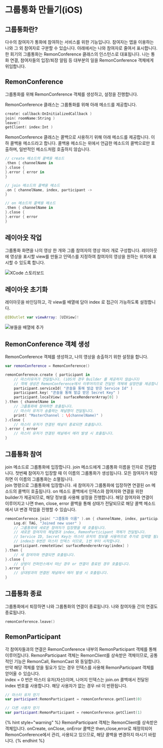 # 그룹통화 만들기\(iOS\)

## 그룹통화란?

다수의 참여자가 통화에 참여하는 서비스를 위한 기능입니다. 참여자는 앱을 이용하는 나와 그 외 참여자로 구분할 수 있습니다. 아래에서는 나와 참여자로 줄여서 표시합니다. 한 회기의 그룹통화는 RemonConference 클래스의 인스턴스로 대표됩니다. 나는 통화 연결, 참여자들의 입장/퇴장 알림 등 대부분의 일을 RemonConference 객체에게 위임합니다.

## RemonConference

그룹통화를 위해 RemonConference 객체를 생성하고, 설정을 진행합니다.

RemonConference 클래스는 그룹통화를 위해 아래 메소드를 제공합니다.

```swift
create( callback:OnInitializedCallback )
join( roomName:String )
leave()
getClient( index:Int )
```

RemonConference 클래스는 콜백으로 사용하기 위해 아래 메소드를 제공합니다. 이하 콜백용 메소드라고 합니다. 콜백용 메소드는 위에서 언급한 메소드의 콜백으로만 호출하며, 일반적인 메소드처럼 호출하지 않습니다.

```kotlin
// create 메소드의 콜백용 메소드
.then { channelName in
}.close {
}.error { error in
}

// join 메소드의 콜백용 메소드 
.on { channelName, index, participant ->
}

// on 메소드의 콜백용 메소드
.then { channelName in
}.close {
}.error { error 
}
```

## 레이아웃 작업

그룹통화 화면을 나의 영상 한 개와 그룹 참여자의 영상 여러 개로 구성합니다. 레이아웃에 영상을 표시할 view를 만들고 인덱스를 지정하여 참여자의 영상을 원하는 위치에 표시할 수 있도록 합니다.

![XCode &#xC2A4;&#xD1A0;&#xB9AC;&#xBCF4;&#xB4DC;](https://github.com/RemoteMonster/documents/tree/2e1e5d31614ca7cfc44f8058f414d03b035e4026/src/.gitbook/assets/2019-12-04-1.47.05.png)

## 레이아웃 초기화

레이아웃을 바인딩하고, 각 view를 배열에 담아 index 로 접근이 가능하도록 설정합니다.

```swift
@IBOutlet var viewArray: [UIView]!
```

![&#xBDF0;&#xB4E4;&#xC744; &#xBC30;&#xC5F4;&#xC5D0; &#xCD94;&#xAC00;](https://github.com/RemoteMonster/documents/tree/2e1e5d31614ca7cfc44f8058f414d03b035e4026/src/.gitbook/assets/2019-12-04-2.25.33.png)

## RemonConference 객체 생성

RemonConference 객체를 생성하고, 나의 영상을 송출하기 위한 설정을 합니다.

```kotlin
var remonConference = RemonConference()

remonConference.create { participant in
    // 마스터유저가 전달됩니다. (iOS의 경우 Builder 를 제공하지 않습니다)
    // 객체 생성은 RemonConference에서 이루어지므로 전달된 객체에 설정만을 제공합니다.
    participant.serviceId( "콘솔을 통해 발급 받은 Service Id" )
    participant.key( "콘솔을 통해 발급 받은 Secret Key" )
    participant.localView( surfaceRendererArray[0] )
}.then { channelName in
    // 그룹통화에 참여하면 호출됩니다.
    // 마스터 유저가 송출하는 채널명이 전달됩니다.
    print( "MasterChannel : \(channelName)" )
}.close {
    // 마스터 유저가 연결된 채널이 종료되면 호출됩니다.
}.error { error
    // 마스터 유저가 연결된 채널에서 에러 발생 시 호출됩니다.
}
```

## 그룹통화 참여

join 메소드로 그룹통화에 입장합니다. join 메소드에게 그룹통화 이름을 인자로 전달합니다. 첫번째 참여자가 입장할 때 이 이름의 그룹통화가 생성됩니다. 모든 참여자가 퇴장하면 이 이름의 그룹통화는 소멸됩니다.  
join 명령으로 그룹통화에 입장합니다. 새 참여자가 그룹통화에 입장하면 연결된 on 메소드의 콜백이 호출됩니다. on 메소드 콜백에서 인덱스와 참여자와 연결을 위한 builder가 제공되므로, 해당 정보를 사용해 설정을 진행합니다. 해당 참여자와 연결이 이루어지고 나면 then, close, error 콜백을 통해 상태가 전달되므로 해당 콜백 메소드에서 UI 변경 작업을 진행할 수 있습니다.

```kotlin
remonConference.join( "그룹통화 이름" ).on { channelName, index, participant ->
    Log.d( TAG, "Joined new user" )
    // 그룹통화에 새로운 참여자가 입장했을 때 호출됩니다.
    // 새로운 참여자의 채널명과 index, RemonParticipant 객체가 전달됩니다.
    // Service ID, Secret Key는 마스터 유저의 정보를 사용하므로 추가로 입력할 필요는 없습니다.
    // index는 0번은 마스터 인덱스 이므로, 1번 부터 시작합니다.
    participant.remoteView( surfaceRendererArray[index] )
}.then {
    // 새 참여자와 연결되면 호출됩니다.
}.close {
    // 상방이 컨퍼런스에서 떠난 경우 or 연결이 종료된 경우 호출됩니다.
}.error {
    // 상대방과의 연결된 채널에서 에러 발생 시 호출됩니다.
}
```

## 그룹통화 종료

그룹통화에서 퇴장하면 나와 그룹통화의 연결이 종료됩니다. 나와 참여자들 간의 연결도 종료됩니다.

```swift
remonConference.leave()
```

## RemonParticipant

각 참여자들과의 연결은 RemonConference 내부의 RemonParticipant 객체를 통해 이루어집니다. RemonParticipant 객체는 RemonClient를 상속받은 객체이므로, 공통적인 기능은 RemonCall, RemonCast 와 동일합니다.  
만약 해당 객체를 얻을 필요가 있는 경우 인덱스를 사용해 RemonParticipant 객체를 얻어올 수 있습니다.  
index = 0 번은 마스터 유저\(자신\)이며, 나머지 인덱스는 join.on 콜백에서 전달된 index 번호를 사용합니다. 해당 사용자가 없는 경우 nil 이 반환됩니다.

```kotlin
// 마스터 유저 얻기
var participant:RemonParticipant = remonConference.getClient(0)

// 다른 사용자 얻기
var participant:RemonParticipant = remonConference.getClient(1)
```

{% hint style="warning" %}
RemonParticipant 객체는 RemonClient를 상속받은 객체입니다. onCreate, onClose, onError 콜백은 then,close,error로 재정의되어 RemonConference에서 관리, 사용되고 있으므로, 해당 콜백을 변경하지 마시기 바랍니다.
{% endhint %}

